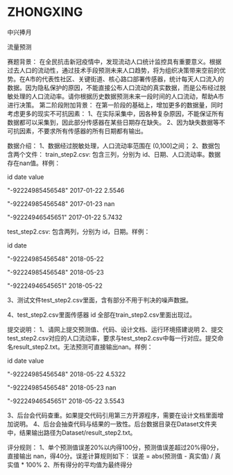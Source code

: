 # ZHONGXING
中兴捧月

流量预测

赛题背景：
 在全民抗击新冠疫情中，发现流动人口统计监控具有重要意义。根据过去人口的流动性，通过技术手段预测未来人口趋势，将为组织决策带来空前的优势。在A市的代表性社区、关键街道、核心路口部署传感器，统计每天人口流入的数据。因为隐私保护的原因，不能直接公布人口流动的真实数据，而是公布经过脱敏处理的人口流动率。请你根据历史数据预测未来一段时间的人口流动，帮助A市进行决策。
第二阶段附加背景：
  在第一阶段的基础上，增加更多的数据量，同时考虑更多的现实不可抗因素：
    1、在实际采集中，因各种复杂原因，不能保证所有数据都可以采集到，因此部分传感器在某些日期存在缺失。
    2、因为缺失数据等不可抗因素，不要求所有传感器的所有日期都有输出。
 
数据介绍：
1、数据经过脱敏处理，人口流动率范围在 (0,100]之间；
2、数据包含两个文件：
train_step2.csv:  包含三列，分别为 id、日期、人口流动率。数据存在nan值。样例：

id	date	value

"-92224985456548"	2017-01-22	2.5546

"-92224985456548"	2017-01-23	nan

"-92224946545651"	2017-01-22	5.7432

 test_step2.csv: 包含两列，分别为 id，日期。样例：
 
id	date	

 "-92224985456548"	2018-05-22	
 
 "-92224985456548"	2018-05-23	 
 
 "-92224946545651"	2018-05-22	

3、测试文件test_step2.csv里面，含有部分不用于判决的噪声数据。

4、test_step2.csv里面传感器 id 全部在train_step2.csv里面出现过。

提交说明：
1、请网上提交预测值、代码、设计文档、运行环境搭建说明
2、提交test_step2.csv对应的人口流动率，要求与test_step2.csv中每一行对应。提交命名result_step2.txt。无法预测可直接输出nan。样例：   

id	date	value

"-92224985456548"	2018-05-22	4.5322

"-92224985456548"	2018-05-23	nan

"-92224946545651"	2018-05-22	3.5543

3、后台会代码查重。如果提交代码引用第三方开源程序，需要在设计文档里面增加说明。
4、后台会抽查代码与结果的一致性。后台数据目录在Dataset文件夹中，结果输出路径为Dataset/result_step2.txt。

评分规则：
1、单个预测值误差20%以内得100分，预测值误差超过20%得0分，直接输出 nan，得40分。误差计算规则如下：
 误差 =  abs(预测值 - 真实值) / 真实值 * 100% 
2、所有得分的平均值为最终得分
